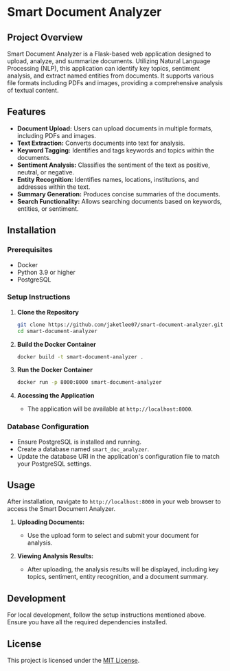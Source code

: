 # Smart Document Analyzer

## Project Overview
Smart Document Analyzer is a Flask-based web application designed to upload, analyze, and summarize documents. Utilizing Natural Language Processing (NLP), this application can identify key topics, sentiment analysis, and extract named entities from documents. It supports various file formats including PDFs and images, providing a comprehensive analysis of textual content.

## Features
- **Document Upload:** Users can upload documents in multiple formats, including PDFs and images.
- **Text Extraction:** Converts documents into text for analysis.
- **Keyword Tagging:** Identifies and tags keywords and topics within the documents.
- **Sentiment Analysis:** Classifies the sentiment of the text as positive, neutral, or negative.
- **Entity Recognition:** Identifies names, locations, institutions, and addresses within the text.
- **Summary Generation:** Produces concise summaries of the documents.
- **Search Functionality:** Allows searching documents based on keywords, entities, or sentiment.

## Installation

### Prerequisites
- Docker
- Python 3.9 or higher
- PostgreSQL

### Setup Instructions

1. **Clone the Repository**
   ```bash
   git clone https://github.com/jaketlee07/smart-document-analyzer.git
   cd smart-document-analyzer
   ```

2. **Build the Docker Container**
   ```bash
   docker build -t smart-document-analyzer .
   ```

3. **Run the Docker Container**
   ```bash
   docker run -p 8000:8000 smart-document-analyzer
   ```

4. **Accessing the Application**
   - The application will be available at `http://localhost:8000`.

### Database Configuration
- Ensure PostgreSQL is installed and running.
- Create a database named `smart_doc_analyzer`.
- Update the database URI in the application's configuration file to match your PostgreSQL settings.

## Usage

After installation, navigate to `http://localhost:8000` in your web browser to access the Smart Document Analyzer.

1. **Uploading Documents:**
   - Use the upload form to select and submit your document for analysis.

2. **Viewing Analysis Results:**
   - After uploading, the analysis results will be displayed, including key topics, sentiment, entity recognition, and a document summary.

## Development

For local development, follow the setup instructions mentioned above. Ensure you have all the required dependencies installed.

## License

This project is licensed under the [MIT License](LICENSE).
